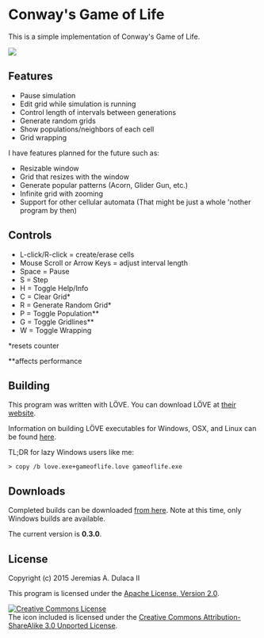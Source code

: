 Conway's Game of Life
=====================

This is a simple implementation of Conway's Game of Life.

<img src="https://dl.dropboxusercontent.com/u/18596008/Screenshot%202015-03-04%2001.16.13.png"/>

Features
--------
- Pause simulation
- Edit grid while simulation is running
- Control length of intervals between generations
- Generate random grids
- Show populations/neighbors of each cell
- Grid wrapping

I have features planned for the future such as:

- Resizable window
- Grid that resizes with the window
- Generate popular patterns (Acorn, Glider Gun, etc.)
- Infinite grid with zooming
- Support for other cellular automata (That might be just a whole 'nother program by then)

Controls
--------
- L-click/R-click = create/erase cells
- Mouse Scroll or Arrow Keys = adjust interval length
- Space = Pause
- S = Step
- H = Toggle Help/Info
- C = Clear Grid*
- R = Generate Random Grid*
- P = Toggle Population**
- G = Toggle Gridlines**
- W = Toggle Wrapping 

\*resets counter

\*\*affects performance

Building
--------
This program was written with LÖVE. You can download LÖVE at [their website](http://love2d.org/).

Information on building LÖVE executables for Windows, OSX, and Linux can be found [here](https://love2d.org/wiki/Game_Distribution).

TL;DR for lazy Windows users like me:
```
> copy /b love.exe+gameoflife.love gameoflife.exe
```

Downloads
---------
Completed builds can be downloaded [from here](https://www.dropbox.com/sh/kxlg449iq5f4xoa/AADF_AxOTZiY-t4OX8wAdzIwa?dl=0). Note at this time, only Windows builds are available.

The current version is **0.3.0**.

License
-------
Copyright (c) 2015 Jeremias A. Dulaca II

This program is licensed under the [Apache License, Version 2.0](http://www.apache.org/licenses/LICENSE-2.0).

<a rel="license" href="http://creativecommons.org/licenses/by-sa/3.0/"><img alt="Creative Commons License" style="border-width:0" src="https://i.creativecommons.org/l/by-sa/3.0/88x31.png" /></a><br />The icon included is licensed under the <a rel="license" href="http://creativecommons.org/licenses/by-sa/3.0/">Creative Commons Attribution-ShareAlike 3.0 Unported License</a>.
